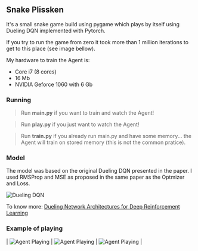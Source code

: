 ## Snake Plissken

It's a small snake game build using pygame which plays by itself using Dueling DQN implemented with Pytorch.

If you try to run the game from zero it took more than 1 million iterations to get to this place (see image bellow).

My hardware to train the Agent is:
 - Core i7 (8 cores)
 - 16 Mb
 - NVIDIA Geforce 1060 with 6 Gb

### Running

> Run **main.py** if you want to train and watch the Agent!

> Run **play.py** if you just want to watch the Agent!

> Run **train.py** if you already run main.py and have some memory... the Agent will train on stored memory (this is not the common pratice).


### Model

The model was based on the original Dueling DQN presented in the paper. I used RMSProp and MSE as proposed in the same paper as the Optmizer and Loss.

![Dueling DQN](https://github.com/rdenadai/snakeplissken/blob/master/img/dueling.png)

To know more: [Dueling Network Architectures for Deep Reinforcement Learning](https://arxiv.org/abs/1511.06581)


### Example of playing

| ![Agent Playing](https://github.com/rdenadai/snakeplissken/blob/master/img/snake.gif)  | ![Agent Playing](https://github.com/rdenadai/snakeplissken/blob/master/img/snake2.gif)  | ![Agent Playing](https://github.com/rdenadai/snakeplissken/blob/master/img/snake3.gif)  |
